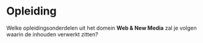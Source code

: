 Opleiding
=========

Welke opleidingsonderdelen uit het domein **Web & New Media** zal je volgen waarin de inhouden verwerkt zitten?